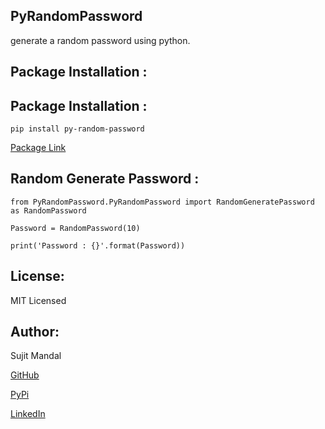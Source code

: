 ## PyRandomPassword
generate a random password using python.



## Package Installation  : 
## Package Installation  : 
```
pip install py-random-password
```
[Package Link](https://pypi.org/project/py-random-password/)


## Random Generate Password : 
```
from PyRandomPassword.PyRandomPassword import RandomGeneratePassword as RandomPassword

Password = RandomPassword(10)

print('Password : {}'.format(Password))
```

## License:
MIT Licensed

## Author:
Sujit Mandal

[GitHub](https://github.com/sujitmandal)

[PyPi](https://pypi.org/user/sujitmandal/)

[LinkedIn](https://www.linkedin.com/in/sujit-mandal-91215013a/)